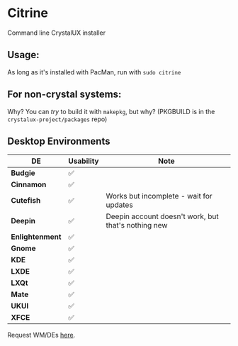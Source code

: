 # Citrine
Command line CrystalUX installer

## Usage:
As long as it's installed with PacMan, run with `sudo citrine`

## For non-crystal systems:
Why? You can *try* to build it with `makepkg`, but why?
(PKGBUILD is in the `crystalux-project/packages` repo)

## Desktop Environments
| **DE** | **Usability** | **Note** |
| --- | --- | --- |
| **Budgie** | ✅
| **Cinnamon** | ✅
| **Cutefish** | ✅ | Works but incomplete - wait for updates | 
| **Deepin** | ✅ | Deepin account doesn't work, but that's nothing new | 
| **Enlightenment** | ✅ | 
| **Gnome** | ✅
| **KDE** | ✅
| **LXDE** | ✅
| **LXQt** | ✅
| **Mate** | ✅
| **UKUI** | ✅ | 
| **XFCE** | ✅

Request WM/DEs [here](https://github.com/crystalux-project/citrine/issues/1).
